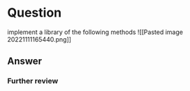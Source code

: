 # Question
implement a library of the following methods
![[Pasted image 20221111165440.png]]
## Answer

### Further review
